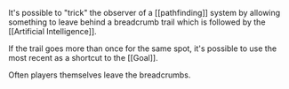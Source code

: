 It's possible to "trick" the observer of a [[pathfinding]] system by allowing something to leave behind a breadcrumb trail which is followed by the [[Artificial Intelligence]].

If the trail goes more than once for the same spot, it's possible to use the most recent as a shortcut to the [[Goal]].

Often players themselves leave the breadcrumbs.